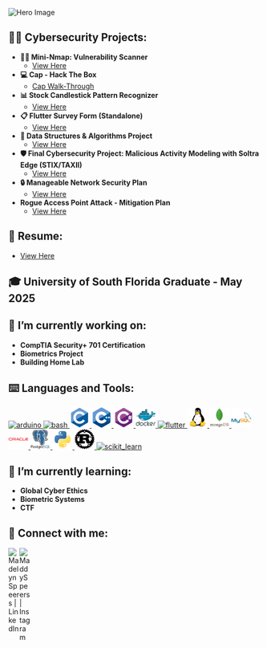 ![Hero Image](https://i.imgur.com/qAqXhea.png)

<h2>👨‍💻 Cybersecurity Projects:</h2>

- <b>🕵️‍♂️ Mini-Nmap: Vulnerability Scanner</b>
  - [View Here](https://github.com/maddyspeers/mini-nmap)
- <b>💻 Cap - Hack The Box</b>
  - [Cap Walk-Through](https://github.com/maddyspeers/Cap)
- <b>📊 Stock Candlestick Pattern Recognizer</b>
  - [View Here](https://github.com/maddyspeers/Stock)
- <b>📋 Flutter Survey Form (Standalone)</b>
  - [View Here](https://github.com/maddyspeers/flutter-survey-form)
- <b> 🧠 Data Structures & Algorithms Project</b>
  - [View Here](https://github.com/maddyspeers/data-structure-project)
- <b> 🛡️ Final Cybersecurity Project: Malicious Activity Modeling with Soltra Edge (STIX/TAXII)</b>
  - [View Here](https://github.com/maddyspeers/scareware-beware)
- <b> 🔒 Manageable Network Security Plan</b>
  - [View Here](https://github.com/maddyspeers/network-plan)
- <b> Rogue Access Point Attack - Mitigation Plan</b>
  - [View Here](https://github.com/maddyspeers/access-control) 
  
<h2>📄 Resume: </h2>

- [View Here](https://github.com/maddyspeers/Resume/blob/main/Madelyn%20Speers.pdf) 
<h2>🎓 University of South Florida Graduate - May 2025 </h2>

<h2> 🔭 I’m currently working on:</h2>

- <b> CompTIA Security+ 701 Certification</b>
- <b> Biometrics Project</b>
- <b> Building Home Lab</b>

<h2>⌨️ Languages and Tools:</h2>
<p align="left"> <a href="https://www.arduino.cc/" target="_blank" rel="noreferrer"> <img src="https://cdn.worldvectorlogo.com/logos/arduino-1.svg" alt="arduino" width="40" height="40"/> </a> <a href="https://www.gnu.org/software/bash/" target="_blank" rel="noreferrer"> <img src="https://www.vectorlogo.zone/logos/gnu_bash/gnu_bash-icon.svg" alt="bash" width="40" height="40"/> </a> <a href="https://www.cprogramming.com/" target="_blank" rel="noreferrer"> <img src="https://raw.githubusercontent.com/devicons/devicon/master/icons/c/c-original.svg" alt="c" width="40" height="40"/> </a> <a href="https://www.w3schools.com/cpp/" target="_blank" rel="noreferrer"> <img src="https://raw.githubusercontent.com/devicons/devicon/master/icons/cplusplus/cplusplus-original.svg" alt="cplusplus" width="40" height="40"/> </a> <a href="https://www.w3schools.com/cs/" target="_blank" rel="noreferrer"> <img src="https://raw.githubusercontent.com/devicons/devicon/master/icons/csharp/csharp-original.svg" alt="csharp" width="40" height="40"/> </a> <a href="https://www.docker.com/" target="_blank" rel="noreferrer"> <img src="https://raw.githubusercontent.com/devicons/devicon/master/icons/docker/docker-original-wordmark.svg" alt="docker" width="40" height="40"/> </a> <a href="https://flutter.dev" target="_blank" rel="noreferrer"> <img src="https://www.vectorlogo.zone/logos/flutterio/flutterio-icon.svg" alt="flutter" width="40" height="40"/> </a> <a href="https://www.linux.org/" target="_blank" rel="noreferrer"> <img src="https://raw.githubusercontent.com/devicons/devicon/master/icons/linux/linux-original.svg" alt="linux" width="40" height="40"/> </a> <a href="https://www.mongodb.com/" target="_blank" rel="noreferrer"> <img src="https://raw.githubusercontent.com/devicons/devicon/master/icons/mongodb/mongodb-original-wordmark.svg" alt="mongodb" width="40" height="40"/> </a> <a href="https://www.mysql.com/" target="_blank" rel="noreferrer"> <img src="https://raw.githubusercontent.com/devicons/devicon/master/icons/mysql/mysql-original-wordmark.svg" alt="mysql" width="40" height="40"/> </a> <a href="https://www.oracle.com/" target="_blank" rel="noreferrer"> <img src="https://raw.githubusercontent.com/devicons/devicon/master/icons/oracle/oracle-original.svg" alt="oracle" width="40" height="40"/> </a> <a href="https://www.postgresql.org" target="_blank" rel="noreferrer"> <img src="https://raw.githubusercontent.com/devicons/devicon/master/icons/postgresql/postgresql-original-wordmark.svg" alt="postgresql" width="40" height="40"/> </a> <a href="https://www.python.org" target="_blank" rel="noreferrer"> <img src="https://raw.githubusercontent.com/devicons/devicon/master/icons/python/python-original.svg" alt="python" width="40" height="40"/> </a> <a href="https://www.rust-lang.org" target="_blank" rel="noreferrer"> <img src="https://raw.githubusercontent.com/devicons/devicon/master/icons/rust/rust-plain.svg" alt="rust" width="40" height="40"/> </a> <a href="https://scikit-learn.org/" target="_blank" rel="noreferrer"> <img src="https://upload.wikimedia.org/wikipedia/commons/0/05/Scikit_learn_logo_small.svg" alt="scikit_learn" width="40" height="40"/> </a> </p> 

<h2> 🌱 I’m currently learning:</h2>

- <b> Global Cyber Ethics</b>
- <b> Biometric Systems</b>
- <b> CTF</b>

<h2> 🤳 Connect with me:</h2>

[<img align="left" alt="Madelyn Speers | LinkedIn" width="22px" src="https://cdn.jsdelivr.net/npm/simple-icons@v3/icons/linkedin.svg" />][linkedin]
[<img align="left" alt="MaddySpeers | Instagram" width="22px" src="https://cdn.jsdelivr.net/npm/simple-icons@v3/icons/instagram.svg" />][instagram]

[instagram]: https://www.instagram.com/maddyspeers/
[linkedin]: https://linkedin.com/in/madelynspeers
